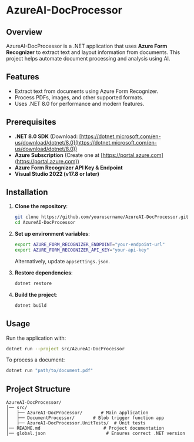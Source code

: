 # AzureAI-DocProcessor

## Overview
AzureAI-DocProcessor is a .NET application that uses **Azure Form Recognizer** to extract text and layout information from documents. This project helps automate document processing and analysis using AI.

## Features
- Extract text from documents using Azure Form Recognizer.
- Process PDFs, images, and other supported formats.
- Uses .NET 8.0 for performance and modern features.

## Prerequisites
- **.NET 8.0 SDK** (Download: [https://dotnet.microsoft.com/en-us/download/dotnet/8.0](https://dotnet.microsoft.com/en-us/download/dotnet/8.0))
- **Azure Subscription** (Create one at [https://portal.azure.com](https://portal.azure.com))
- **Azure Form Recognizer API Key & Endpoint**
- **Visual Studio 2022 (v17.8 or later)**

## Installation
1. **Clone the repository**:
   ```sh
   git clone https://github.com/yourusername/AzureAI-DocProcessor.git
   cd AzureAI-DocProcessor
   ```
2. **Set up environment variables**:
   ```sh
   export AZURE_FORM_RECOGNIZER_ENDPOINT="your-endpoint-url"
   export AZURE_FORM_RECOGNIZER_API_KEY="your-api-key"
   ```
   Alternatively, update `appsettings.json`.

3. **Restore dependencies**:
   ```sh
   dotnet restore
   ```

4. **Build the project**:
   ```sh
   dotnet build
   ```

## Usage
Run the application with:
```sh
dotnet run --project src/AzureAI-DocProcessor
```

To process a document:
```sh
dotnet run "path/to/document.pdf"
```

## Project Structure
```
AzureAI-DocProcessor/
│── src/
│   ├── AzureAI-DocProcessor/       # Main application
│   ├── DocumentProcessor/       # Blob trigger function app
│   ├── AzureAI-DocProcessor.UnitTests/  # Unit tests
│── README.md                        # Project documentation
│── global.json                       # Ensures correct .NET version
```
